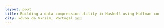 ```yaml
---
layout: post
title: Building a data compression utility in Haskell using Huffman codes
city: Póvoa de Varzim, Portugal 🇵🇹
---
```


<script src="/assets/data-compressor/smvc.js"></script>
<script src="/assets/data-compressor/script.js"></script>

<style>
.h-encoded span {
    border: 1px solid black;
    padding: 0 2px;
}

.h-encoded span:nth-child(even) {
    background-color: #EEE;
}

</style>

<div class="huffman-visualisation"></div>
<script>
    initHuffmanVisualisation(document.querySelector(".huffman-visualisation"))
</script>
